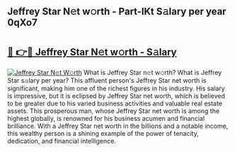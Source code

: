 ## Jeffrey Star N𝚎t w𝚘rth - Part-lKt S𝚊lary per year 0qXo7

# <h2><a href="http://gc0gd06.nevu.top/?p=Jeffrey+Star">🔗 👉🔴 Jeffrey Star N𝚎t w𝚘rth - S𝚊lary</a></h2>

[![Jeffrey Star N𝚎t W𝚘rth](https://i.imgur.com/Oavwk0R.jpeg)](http://gc0gd06.nevu.top/?p=Jeffrey+Star)
What is Jeffrey Star n𝚎t w𝚘rth? What is Jeffrey Star s𝚊lary per year?
This affluent person's Jeffrey Star net worth is significant, making him one of the richest figures in his industry. His salary is impressive, but it is eclipsed by Jeffrey Star net worth, which is believed to be greater due to his varied business activities and valuable real estate assets. This prosperous man, whose Jeffrey Star net worth is among the highest globally, is renowned for his business acumen and financial brilliance. With a Jeffrey Star net worth in the billions and a notable income, this wealthy person is a shining example of the power of tenacity, dedication, and financial intelligence.
